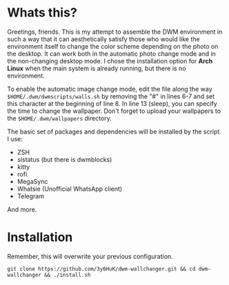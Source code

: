 # Whats this?

Greetings, friends. This is my attempt to assemble the DWM environment in such a way that it can aesthetically satisfy those who would like the environment itself to change the color scheme depending on the photo on the desktop. It can work both in the automatic photo change mode and in the non-changing desktop mode. I chose the installation option for **Arch Linux** when the main system is already running, but there is no environment.

To enable the automatic image change mode, edit the file along the way `$HOME/.dwm/dwmscripts/walls.sh` by removing the "#" in lines 6-7 and set this character at the beginning of line 8. In line 13 (sleep), you can specify the time to change the wallpaper. Don't forget to upload your wallpapers to the `$HOME/.dwm/wallpapers` directory.

The basic set of packages and dependencies will be installed by the script. I use:
- ZSH
- slstatus (but there is dwmblocks)
- kitty
- rofi
- MegaSync
- Whatsie (Unofficial WhatsApp client)
- Telegram

And more.

# Installation
Remember, this will overwrite your previous configuration.

```
git clone https://github.com/3y6HuK/dwm-wallchanger.git && cd dwm-wallchanger && ./install.sh
```
